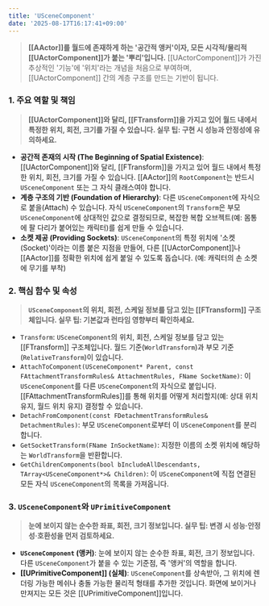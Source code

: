 ```yaml
---
title: 'USceneComponent'
date: '2025-08-17T16:17:41+09:00'
---
```

> **[[AActor]]를 월드에 존재하게 하는 '공간적 앵커'이자, 모든 시각적/물리적 [[UActorComponent]]가 붙는 '뿌리'입니다.** [[UActorComponent]]가 가진 추상적인 '기능'에 '위치'라는 개념을 처음으로 부여하며, [[UActorComponent]] 간의 계층 구조를 만드는 기반이 됩니다.

### **1. 주요 역할 및 책임**
> **[[UActorComponent]]와 달리, [[FTransform]]을 가지고 있어 월드 내에서 특정한 위치, 회전, 크기를 가질 수 있습니다. 실무 팁: 구현 시 성능과 안정성에 유의하세요.**
* **공간적 존재의 시작 (The Beginning of Spatial Existence)**:
	[[UActorComponent]]와 달리, [[FTransform]]을 가지고 있어 월드 내에서 특정한 위치, 회전, 크기를 가질 수 있습니다. [[AActor]]의 `RootComponent`는 반드시 `USceneComponent` 또는 그 자식 클래스여야 합니다.
* **계층 구조의 기반 (Foundation of Hierarchy)**:
	다른 `USceneComponent`에 자식으로 붙을(Attach) 수 있습니다. 자식 `USceneComponent`의 `Transform`은 부모 `USceneComponent`에 상대적인 값으로 결정되므로, 복잡한 복합 오브젝트(예: 몸통에 팔 다리가 붙어있는 캐릭터)를 쉽게 만들 수 있습니다.
* **소켓 제공 (Providing Sockets)**:
	`USceneComponent`의 특정 위치에 '소켓(Socket)'이라는 이름 붙은 지점을 만들어, 다른 [[UActorComponent]]나 [[AActor]]를 정확한 위치에 쉽게 붙일 수 있도록 돕습니다. (예: 캐릭터의 손 소켓에 무기를 부착)

### **2. 핵심 함수 및 속성**
> **`USceneComponent`의 위치, 회전, 스케일 정보를 담고 있는 [[FTransform]] 구조체입니다. 실무 팁: 기본값과 런타임 영향부터 확인하세요.**
* `Transform`:
	`USceneComponent`의 위치, 회전, 스케일 정보를 담고 있는 [[FTransform]] 구조체입니다. 월드 기준(`WorldTransform`)과 부모 기준(`RelativeTransform`)이 있습니다.
* `AttachToComponent(USceneComponent* Parent, const FAttachmentTransformRules& AttachmentRules, FName SocketName)`:
	이 `USceneComponent`를 다른 `USceneComponent`의 자식으로 붙입니다. [[FAttachmentTransformRules]]를 통해 위치를 어떻게 처리할지(예: 상대 위치 유지, 월드 위치 유지) 결정할 수 있습니다.
* `DetachFromComponent(const FDetachmentTransformRules& DetachmentRules)`:
	부모 `USceneComponent`로부터 이 `USceneComponent`를 분리합니다.
* `GetSocketTransform(FName InSocketName)`:
	지정한 이름의 소켓 위치에 해당하는 `WorldTransform`을 반환합니다.
* `GetChildrenComponents(bool bIncludeAllDescendants, TArray<USceneComponent*>& Children)`:
	이 `USceneComponent`에 직접 연결된 모든 자식 `USceneComponent`의 목록을 가져옵니다.

### **3. `USceneComponent`와 `UPrimitiveComponent`**
> **눈에 보이지 않는 순수한 좌표, 회전, 크기 정보입니다. 실무 팁: 변경 시 성능·안정성·호환성을 먼저 검토하세요.**
* **`USceneComponent` (앵커)**:
	눈에 보이지 않는 순수한 좌표, 회전, 크기 정보입니다. 다른 `USceneComponent`가 붙을 수 있는 기준점, 즉 '앵커'의 역할을 합니다.
* **[[UPrimitiveComponent]] (실체)**:
	`USceneComponent`를 상속받아, 그 위치에 렌더링 가능한 메쉬나 충돌 가능한 물리적 형태를 추가한 것입니다. 화면에 보이거나 만져지는 모든 것은 [[UPrimitiveComponent]]입니다.
